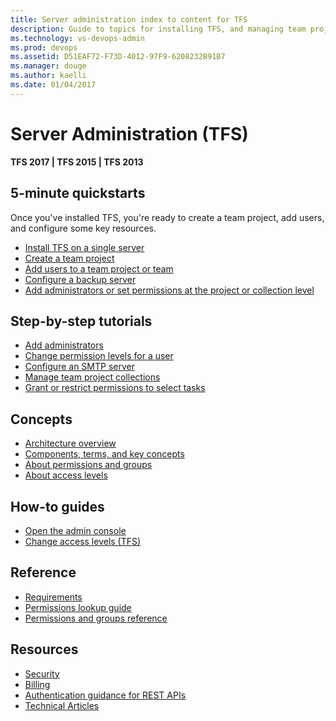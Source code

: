 ```yaml
---
title: Server administration index to content for TFS
description: Guide to topics for installing TFS, and managing team projects, project collections for Team Foundation Server (TFS)  
ms.technology: vs-devops-admin
ms.prod: devops
ms.assetid: D51EAF72-F73D-4012-97F9-6208232B91B7
ms.manager: douge
ms.author: kaelli
ms.date: 01/04/2017
---
```


# Server Administration (TFS) 

<b>TFS 2017 | TFS 2015 | TFS 2013</b> 


<!---
## Overview  
- [TFS components & concepts](architecture/tfs-concepts.md)
- [Configure & manage TFS resources](admin/config-tfs-resources.md)
- [Backup and restore](admin/backup/back-up-restore-tfs.md)
-->

## 5-minute quickstarts  

Once you've installed TFS, you're ready to create a team project, add users, and configure some key resources.       

- [Install TFS on a single server](install/single-server.md)
- [Create a team project](../accounts/create-team-project.md?toc=/vsts/tfs-server/toc.json&bc=/vsts/tfs-server/breadcrumb/toc.json)  
- [Add users to a team project or team](../security/add-users-team-project.md?toc=/vsts/tfs-server/toc.json&bc=/vsts/tfs-server/breadcrumb/toc.json)  
- [Configure a backup server](admin/backup/config-backup-sched-plan.md)  
- [Add administrators or set permissions at the project or collection level](../security/set-project-collection-level-permissions.md?toc=/vsts/tfs-server/toc.json)


## Step-by-step tutorials

- [Add administrators](add-administrator-tfs.md)
- [Change permission levels for a user](../security/change-individual-permissions.md?toc=/vsts/tfs-server/toc.json&bc=/vsts/tfs-server/breadcrumb/toc.json)
- [Configure an SMTP server](admin/setup-customize-alerts.md)
- [Manage team project collections](./admin/manage-team-project-collections.md)
- [Grant or restrict permissions to select tasks](../security/restrict-access.md?toc=/vsts/tfs-server/toc.json&bc=/vsts/tfs-server/breadcrumb/toc.json) 


## Concepts 

- [Architecture overview](./architecture/architecture.md)
- [Components, terms, and key concepts](./architecture/tfs-concepts.md)
- [About permissions and groups](/vsts/security/about-permissions?toc=/vsts/tfs-server/toc.json&bc=/vsts/tfs-server/breadcrumb/toc.json)  
- [About access levels](/vsts/security/access-levels?toc=/vsts/tfs-server/toc.json&bc=/vsts/tfs-server/breadcrumb/toc.json)  


## How-to guides

- [Open the admin console](./command-line/open-admin-console.md)
- [Change access levels (TFS)](../security/change-access-levels.md?toc=/vsts/tfs-server/toc.json&bc=/vsts/tfs-server/breadcrumb/toc.json)



## Reference 
- [Requirements](requirements.md) 
- [Permissions lookup guide](../security/permissions-lookup-guide.md?toc=/vsts/tfs-server/toc.json&bc=/vsts/tfs-server/breadcrumb/toc.json)
- [Permissions and groups reference](../security/permissions.md?toc=/vsts/tfs-server/toc.json&bc=/vsts/tfs-server/breadcrumb/toc.json)   


## Resources 
 
- [Security](../security/index.md)
- [Billing](../billing/index.md)
- [Authentication guidance for REST APIs](/vsts/integrate/get-started/authentication/authentication-guidance)
- [Technical Articles](../articles/index.md)
